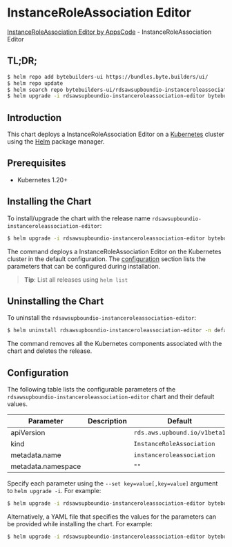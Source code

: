 # InstanceRoleAssociation Editor

[InstanceRoleAssociation Editor by AppsCode](https://byte.builders) - InstanceRoleAssociation Editor

## TL;DR;

```bash
$ helm repo add bytebuilders-ui https://bundles.byte.builders/ui/
$ helm repo update
$ helm search repo bytebuilders-ui/rdsawsupboundio-instanceroleassociation-editor --version=v0.4.18
$ helm upgrade -i rdsawsupboundio-instanceroleassociation-editor bytebuilders-ui/rdsawsupboundio-instanceroleassociation-editor -n default --create-namespace --version=v0.4.18
```

## Introduction

This chart deploys a InstanceRoleAssociation Editor on a [Kubernetes](http://kubernetes.io) cluster using the [Helm](https://helm.sh) package manager.

## Prerequisites

- Kubernetes 1.20+

## Installing the Chart

To install/upgrade the chart with the release name `rdsawsupboundio-instanceroleassociation-editor`:

```bash
$ helm upgrade -i rdsawsupboundio-instanceroleassociation-editor bytebuilders-ui/rdsawsupboundio-instanceroleassociation-editor -n default --create-namespace --version=v0.4.18
```

The command deploys a InstanceRoleAssociation Editor on the Kubernetes cluster in the default configuration. The [configuration](#configuration) section lists the parameters that can be configured during installation.

> **Tip**: List all releases using `helm list`

## Uninstalling the Chart

To uninstall the `rdsawsupboundio-instanceroleassociation-editor`:

```bash
$ helm uninstall rdsawsupboundio-instanceroleassociation-editor -n default
```

The command removes all the Kubernetes components associated with the chart and deletes the release.

## Configuration

The following table lists the configurable parameters of the `rdsawsupboundio-instanceroleassociation-editor` chart and their default values.

|     Parameter      | Description |                 Default                 |
|--------------------|-------------|-----------------------------------------|
| apiVersion         |             | <code>rds.aws.upbound.io/v1beta1</code> |
| kind               |             | <code>InstanceRoleAssociation</code>    |
| metadata.name      |             | <code>instanceroleassociation</code>    |
| metadata.namespace |             | <code>""</code>                         |


Specify each parameter using the `--set key=value[,key=value]` argument to `helm upgrade -i`. For example:

```bash
$ helm upgrade -i rdsawsupboundio-instanceroleassociation-editor bytebuilders-ui/rdsawsupboundio-instanceroleassociation-editor -n default --create-namespace --version=v0.4.18 --set apiVersion=rds.aws.upbound.io/v1beta1
```

Alternatively, a YAML file that specifies the values for the parameters can be provided while
installing the chart. For example:

```bash
$ helm upgrade -i rdsawsupboundio-instanceroleassociation-editor bytebuilders-ui/rdsawsupboundio-instanceroleassociation-editor -n default --create-namespace --version=v0.4.18 --values values.yaml
```
